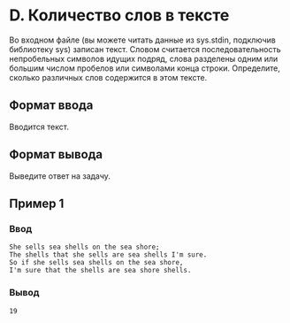 # D. Количество слов в тексте

Во входном файле (вы можете читать данные из sys.stdin, подключив библиотеку sys) записан текст. Словом считается
последовательность непробельных символов идущих подряд, слова разделены одним или большим числом пробелов или символами
конца строки. Определите, сколько различных слов содержится в этом тексте.

## Формат ввода

Вводится текст.

## Формат вывода

Выведите ответ на задачу.

## Пример 1

### Ввод

    She sells sea shells on the sea shore;
    The shells that she sells are sea shells I'm sure.
    So if she sells sea shells on the sea shore,
    I'm sure that the shells are sea shore shells.

### Вывод

    19
